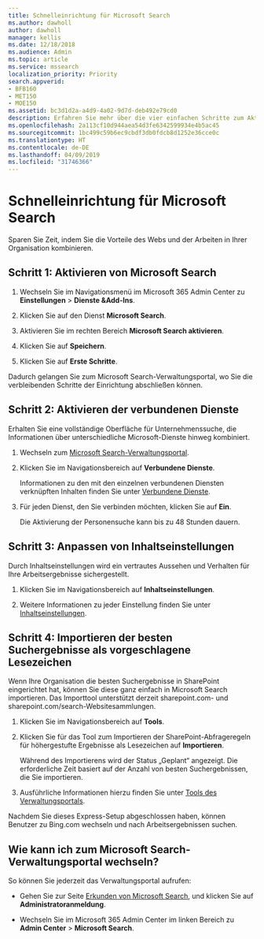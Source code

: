 ```yaml
---
title: Schnelleinrichtung für Microsoft Search
ms.author: dawholl
author: dawholl
manager: kellis
ms.date: 12/18/2018
ms.audience: Admin
ms.topic: article
ms.service: mssearch
localization_priority: Priority
search.appverid:
- BFB160
- MET150
- MOE150
ms.assetid: bc3d1d2a-a4d9-4a02-9d7d-deb492e79cd0
description: Erfahren Sie mehr über die vier einfachen Schritte zum Aktivieren und Verwenden von Microsoft Search.
ms.openlocfilehash: 2a113cf10d944aea54d3fe6342599934e4b5ac45
ms.sourcegitcommit: 1bc499c59b6ec9cbdf3db0fdcb8d1252e36cce0c
ms.translationtype: HT
ms.contentlocale: de-DE
ms.lasthandoff: 04/09/2019
ms.locfileid: "31746366"
---
```

# <a name="quick-set-up-for-microsoft-search"></a>Schnelleinrichtung für Microsoft Search

Sparen Sie Zeit, indem Sie die Vorteile des Webs und der Arbeiten in Ihrer Organisation kombinieren.
  
## <a name="step-1-turn-on-microsoft-search"></a>Schritt 1: Aktivieren von Microsoft Search

1. Wechseln Sie im Navigationsmenü im Microsoft 365 Admin Center zu **Einstellungen** \> **Dienste &amp;Add-Ins**.
    
2. Klicken Sie auf den Dienst **Microsoft Search**. 
    
3. Aktivieren Sie im rechten Bereich **Microsoft Search aktivieren**.
    
4. Klicken Sie auf **Speichern**.
    
5. Klicken Sie auf **Erste Schritte**.
  
Dadurch gelangen Sie zum Microsoft Search-Verwaltungsportal, wo Sie die verbleibenden Schritte der Einrichtung abschließen können.
    
## <a name="step-2-enable-connected-services"></a>Schritt 2: Aktivieren der verbundenen Dienste

Erhalten Sie eine vollständige Oberfläche für Unternehmenssuche, die Informationen über unterschiedliche Microsoft-Dienste hinweg kombiniert.
  
1. Wechseln zum [Microsoft Search-Verwaltungsportal](https://www.bingforbusiness.com/admin).
    
2. Klicken Sie im Navigationsbereich auf **Verbundene Dienste**.
    
    Informationen zu den mit den einzelnen verbundenen Diensten verknüpften Inhalten finden Sie unter [Verbundene Dienste](connected-services.md).
    
3. Für jeden Dienst, den Sie verbinden möchten, klicken Sie auf **Ein**.
    
    Die Aktivierung der Personensuche kann bis zu 48 Stunden dauern.
    
## <a name="step-3-customize-content-settings"></a>Schritt 3: Anpassen von Inhaltseinstellungen

Durch Inhaltseinstellungen wird ein vertrautes Aussehen und Verhalten für Ihre Arbeitsergebnisse sichergestellt. 
  
1. Klicken Sie im Navigationsbereich auf **Inhaltseinstellungen**.
    
2. Weitere Informationen zu jeder Einstellung finden Sie unter [Inhaltseinstellungen](content-settings.md).
    
## <a name="step-4-import-best-bets-as-suggested-bookmarks"></a>Schritt 4: Importieren der besten Suchergebnisse als vorgeschlagene Lesezeichen

Wenn Ihre Organisation die besten Suchergebnisse in SharePoint eingerichtet hat, können Sie diese ganz einfach in Microsoft Search importieren. Das Importtool unterstützt derzeit sharepoint.com- und sharepoint.com/search-Websitesammlungen. 
  
1. Klicken Sie im Navigationsbereich auf **Tools**.
    
2. Klicken Sie für das Tool zum Importieren der SharePoint-Abfrageregeln für höhergestufte Ergebnisse als Lesezeichen auf **Importieren**.
    
    Während des Importierens wird der Status „Geplant“ angezeigt. Die erforderliche Zeit basiert auf der Anzahl von besten Suchergebnissen, die Sie importieren.
    
3. Ausführliche Informationen hierzu finden Sie unter [Tools des Verwaltungsportals](admin-portal-tools.md).
    
Nachdem Sie dieses Express-Setup abgeschlossen haben, können Benutzer zu Bing.com wechseln und nach Arbeitsergebnissen suchen. 
  
## <a name="how-do-i-get-to-the-microsoft-search-admin-portal"></a>Wie kann ich zum Microsoft Search-Verwaltungsportal wechseln?

So können Sie jederzeit das Verwaltungsportal aufrufen:
  
- Gehen Sie zur Seite [Erkunden von Microsoft Search](https://www.bing.com/business/explore), und klicken Sie auf **Administratoranmeldung**.
    
- Wechseln Sie im Microsoft 365 Admin Center im linken Bereich zu **Admin Center** \> **Microsoft Search**.

  

